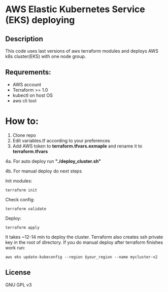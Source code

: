 # AWS Elastic Kubernetes Service (EKS) deploying

## Description

This code uses last versions of aws terraform modules and deploys AWS k8s cluster(EKS) with one node group.


## Requrements: 
  - AWS account
  - Terraform >= 1.0
  - kubectl on host OS
  - aws cli tool



# How to:
1. Clone repo
2. Edit variables.tf according to your preferences
3. Add AWS token to **terraform.tfvars.exmaple** and rename it to **terraform.tfvars**

4a. For auto deploy run **"./deploy_cluster.sh"**

4b. For manual deploy do next steps

Init modules:
```
terraform init
```

Check config:
```
terraform validate
```
Deploy:
```
terraform apply
```


It takes ~12-14 min to deploy the cluster. Terraform also creates ssh private key in the root of directory.
If you do manual deploy after terraform finishes work run: 

```
aws eks update-kubeconfig --region $your_region --name mycluster-v2
```

## License
GNU GPL v3